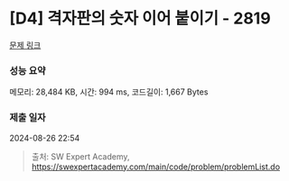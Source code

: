 # [D4] 격자판의 숫자 이어 붙이기 - 2819 

[문제 링크](https://swexpertacademy.com/main/code/problem/problemDetail.do?contestProbId=AV7I5fgqEogDFAXB) 

### 성능 요약

메모리: 28,484 KB, 시간: 994 ms, 코드길이: 1,667 Bytes

### 제출 일자

2024-08-26 22:54



> 출처: SW Expert Academy, https://swexpertacademy.com/main/code/problem/problemList.do